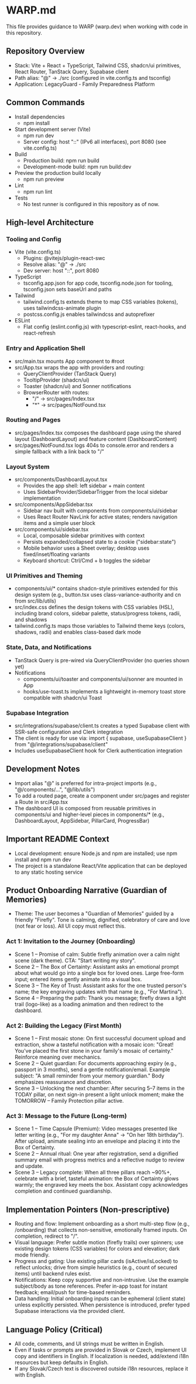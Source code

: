# WARP.md

This file provides guidance to WARP (warp.dev) when working with code in this repository.

## Repository Overview

- Stack: Vite + React + TypeScript, Tailwind CSS, shadcn/ui primitives, React Router, TanStack Query, Supabase client
- Path alias: "@" -> ./src (configured in vite.config.ts and tsconfig)
- Application: LegacyGuard - Family Preparedness Platform

## Common Commands

- Install dependencies
  - npm install
- Start development server (Vite)
  - npm run dev
  - Server config: host "::" (IPv6 all interfaces), port 8080 (see vite.config.ts)
- Build
  - Production build: npm run build
  - Development-mode build: npm run build:dev
- Preview the production build locally
  - npm run preview
- Lint
  - npm run lint
- Tests
  - No test runner is configured in this repository as of now.

## High-level Architecture

### Tooling and Config

- Vite (vite.config.ts)
  - Plugins: @vitejs/plugin-react-swc
  - Resolve alias: "@" -> ./src
  - Dev server: host "::", port 8080
- TypeScript
  - tsconfig.app.json for app code, tsconfig.node.json for tooling, tsconfig.json sets baseUrl and paths
- Tailwind
  - tailwind.config.ts extends theme to map CSS variables (tokens), uses tailwindcss-animate plugin
  - postcss.config.js enables tailwindcss and autoprefixer
- ESLint
  - Flat config (eslint.config.js) with typescript-eslint, react-hooks, and react-refresh

### Entry and Application Shell

- src/main.tsx mounts App component to #root
- src/App.tsx wraps the app with providers and routing:
  - QueryClientProvider (TanStack Query)
  - TooltipProvider (shadcn/ui)
  - Toaster (shadcn/ui) and Sonner notifications
  - BrowserRouter with routes:
    - "/" -> src/pages/Index.tsx
    - "*" -> src/pages/NotFound.tsx

### Routing and Pages

- src/pages/Index.tsx composes the dashboard page using the shared layout (DashboardLayout) and feature content (DashboardContent)
- src/pages/NotFound.tsx logs 404s to console.error and renders a simple fallback with a link back to "/"

### Layout System

- src/components/DashboardLayout.tsx
  - Provides the app shell: left sidebar + main content
  - Uses SidebarProvider/SidebarTrigger from the local sidebar implementation
- src/components/AppSidebar.tsx
  - Sidebar nav built with components from components/ui/sidebar
  - Uses React Router NavLink for active states; renders navigation items and a simple user block
- src/components/ui/sidebar.tsx
  - Local, composable sidebar primitives with context
  - Persists expanded/collapsed state to a cookie ("sidebar:state")
  - Mobile behavior uses a Sheet overlay; desktop uses fixed/inset/floating variants
  - Keyboard shortcut: Ctrl/Cmd + b toggles the sidebar

### UI Primitives and Theming

- components/ui/* contains shadcn-style primitives extended for this design system (e.g., button.tsx uses class-variance-authority and cn from src/lib/utils)
- src/index.css defines the design tokens with CSS variables (HSL), including brand colors, sidebar palette, status/progress tokens, radii, and shadows
- tailwind.config.ts maps those variables to Tailwind theme keys (colors, shadows, radii) and enables class-based dark mode

### State, Data, and Notifications

- TanStack Query is pre-wired via QueryClientProvider (no queries shown yet)
- Notifications
  - components/ui/toaster and components/ui/sonner are mounted in App
  - hooks/use-toast.ts implements a lightweight in-memory toast store compatible with shadcn/ui Toast

### Supabase Integration

- src/integrations/supabase/client.ts creates a typed Supabase client with SSR-safe configuration and Clerk integration
- The client is ready for use via: import { supabase, useSupabaseClient } from "@/integrations/supabase/client"
- Includes useSupabaseClient hook for Clerk authentication integration

## Development Notes

- Import alias "@" is preferred for intra-project imports (e.g., "@/components/...", "@/lib/utils")
- To add a routed page, create a component under src/pages and register a Route in src/App.tsx
- The dashboard UI is composed from reusable primitives in components/ui and higher-level pieces in components/* (e.g., DashboardLayout, AppSidebar, PillarCard, ProgressBar)

## Important README Context

- Local development: ensure Node.js and npm are installed; use npm install and npm run dev
- The project is a standalone React/Vite application that can be deployed to any static hosting service

## Product Onboarding Narrative (Guardian of Memories)

- Theme: The user becomes a "Guardian of Memories" guided by a friendly "Firefly". Tone is calming, dignified, celebratory of care and love (not fear or loss). All UI copy must reflect this.

### Act 1: Invitation to the Journey (Onboarding)

- Scene 1 – Promise of calm: Subtle firefly animation over a calm night scene (dark theme). CTA: "Start writing my story".
- Scene 2 – The Box of Certainty: Assistant asks an emotional prompt about what would go into a single box for loved ones. Large free-form input; entered items gently animate into a visual box.
- Scene 3 – The Key of Trust: Assistant asks for the one trusted person's name; the key engraving updates with that name (e.g., "For Martina").
- Scene 4 – Preparing the path: Thank you message; firefly draws a light trail (logo-like) as a loading animation and then redirect to the dashboard.

### Act 2: Building the Legacy (First Month)

- Scene 1 – First mosaic stone: On first successful document upload and extraction, show a tasteful notification with a mosaic icon: "Great! You've placed the first stone in your family's mosaic of certainty." Reinforce meaning over mechanics.
- Scene 2 – Quiet guardian: For documents approaching expiry (e.g., passport in 3 months), send a gentle notification/email. Example subject: "A small reminder from your memory guardian." Body emphasizes reassurance and discretion.
- Scene 3 – Unlocking the next chamber: After securing 5–7 items in the TODAY pillar, on next sign-in present a light unlock moment; make the TOMORROW – Family Protection pillar active.

### Act 3: Message to the Future (Long-term)

- Scene 1 – Time Capsule (Premium): Video messages presented like letter writing (e.g., "For my daughter Anna" → "On her 18th birthday"). After upload, animate sealing into an envelope and placing it into the Box of Certainty.
- Scene 2 – Annual ritual: One year after registration, send a dignified summary email with progress metrics and a reflective nudge to review and update.
- Scene 3 – Legacy complete: When all three pillars reach ~90%+, celebrate with a brief, tasteful animation: the Box of Certainty glows warmly; the engraved key meets the box. Assistant copy acknowledges completion and continued guardianship.

## Implementation Pointers (Non-prescriptive)

- Routing and flow: Implement onboarding as a short multi-step flow (e.g., /onboarding) that collects non-sensitive, emotionally framed inputs. On completion, redirect to "/".
- Visual language: Prefer subtle motion (firefly trails) over spinners; use existing design tokens (CSS variables) for colors and elevation; dark mode friendly.
- Progress and gating: Use existing pillar cards (isActive/isLocked) to reflect unlocks; drive from simple heuristics (e.g., count of secured items) until backend rules exist.
- Notifications: Keep copy supportive and non-intrusive. Use the example subject/body as tone references. Prefer in-app toast for instant feedback; email/push for time-based reminders.
- Data handling: Initial onboarding inputs can be ephemeral (client state) unless explicitly persisted. When persistence is introduced, prefer typed Supabase interactions via the provided client.

## Language Policy (Critical)

- All code, comments, and UI strings must be written in English.
- Even if tasks or prompts are provided in Slovak or Czech, implement UI copy and identifiers in English. If localization is needed, add/extend i18n resources but keep defaults in English.
- If any Slovak/Czech text is discovered outside i18n resources, replace it with English.
